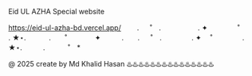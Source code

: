 Eid UL AZHA Special website 

https://eid-ul-azha-bd.vercel.app/
　　. 　 ˚　.　　　　　 . ✦　　　 　˚　　　　 
  . ★⋆.　　　
  .　　˚　　　　✦　　　.　　. 　 ˚　.　　　　
  . ✦　
  ˚　　　　 . ★⋆.　　　.   　　˚　*

@ 2025 create by Md Khalid Hasan
♨️♨️♨️♨️♨️♨️♨️♨️♨️♨️♨️♨️♨️♨️♨️
